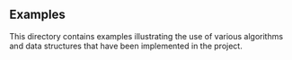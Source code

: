 ## Examples

This directory contains examples illustrating the use of various algorithms and data structures that have been implemented in the project.
